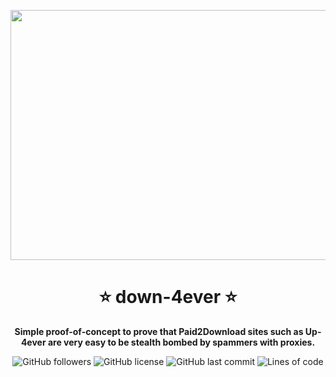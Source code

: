 <p align="center">
  <img width="800" height="400" src="https://i.ibb.co/sR6BQNz/Up4ever.png">
</p>

<p align="center">
<h1 align="center">⭐ down-4ever ⭐</h1>
<p align="center"><b>Simple proof-of-concept to prove that Paid2Download sites such as Up-4ever are very easy to be stealth bombed by spammers with proxies.</b></p>
<div align="center">

![GitHub followers](https://img.shields.io/github/followers/tripzyy?style=for-the-badge)
![GitHub license](https://img.shields.io/github/license/tripzyy/down-4ever?style=for-the-badge)
![GitHub last commit](https://img.shields.io/github/last-commit/tripzyy/down-4ever?style=for-the-badge)
![Lines of code](https://img.shields.io/tokei/lines/github/tripzyy/down-4ever?style=for-the-badge)

</div>
</p>
